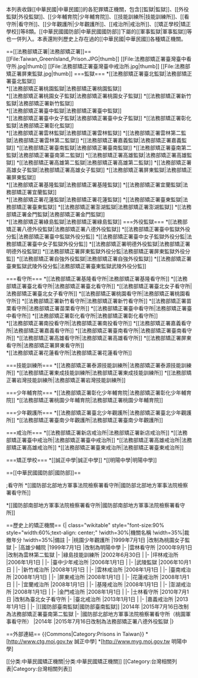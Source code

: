 本列表收錄[[中華民國|中華民國]]的各犯罪矯正機關，包含[[監獄|監獄]]、[[外役監獄|外役監獄]]、[[少年輔育院|少年輔育院]]、[[技能訓練所|技能訓練所]]、[[看守所|看守所]]、[[少年觀護所|少年觀護所]]、[[戒治所|戒治所]]、[[矯正學校|矯正學校]]等8類。[[中華民國國防部|中華民國國防部]]下屬的[[軍事監獄|軍事監獄]]等也一併列入。本表還附列歷史上存在過的[[中華民國|中華民國]]各種矯正機關。

==[[法務部矯正署|法務部矯正署]]==
[[File:Taiwan_GreenIsland_Prison.JPG|thumb]]
[[File:法務部矯正署臺灣臺中看守所.jpg|thumb]]
[[File:法務部矯正署臺灣臺中戒治所.jpg|thumb]]
[[File:法務部矯正署屏東監獄.jpg|thumb]]
===監獄===
*[[法務部矯正署臺北監獄|法務部矯正署臺北監獄]]	 
*[[法務部矯正署桃園監獄|法務部矯正署桃園監獄]]	 
*[[法務部矯正署桃園女子監獄|法務部矯正署桃園女子監獄]]
*[[法務部矯正署新竹監獄|法務部矯正署新竹監獄]]	
*[[法務部矯正署臺中監獄|法務部矯正署臺中監獄]] 	
*[[法務部矯正署臺中女子監獄|法務部矯正署臺中女子監獄]]
*[[法務部矯正署彰化監獄|法務部矯正署彰化監獄]] 	 
*[[法務部矯正署雲林監獄|法務部矯正署雲林監獄]] 
*[[法務部矯正署雲林第二監獄|法務部矯正署雲林第二監獄]]
*[[法務部矯正署嘉義監獄|法務部矯正署嘉義監獄]] 
*[[法務部矯正署臺南監獄|法務部矯正署臺南監獄]] 
*[[法務部矯正署臺南第二監獄|法務部矯正署臺南第二監獄]]
*[[法務部矯正署高雄監獄|法務部矯正署高雄監獄]]
*[[法務部矯正署高雄第二監獄|法務部矯正署高雄第二監獄]]
*[[法務部矯正署高雄女子監獄|法務部矯正署高雄女子監獄]]
*[[法務部矯正署屏東監獄|法務部矯正署屏東監獄]]	
*[[法務部矯正署基隆監獄|法務部矯正署基隆監獄]] 
*[[法務部矯正署宜蘭監獄|法務部矯正署宜蘭監獄]]	
*[[法務部矯正署花蓮監獄|法務部矯正署花蓮監獄]]
*[[法務部矯正署臺東監獄|法務部矯正署臺東監獄]]
*[[法務部矯正署澎湖監獄|法務部矯正署澎湖監獄]]
*[[法務部矯正署金門監獄|法務部矯正署金門監獄]] 	 	 
*[[法務部矯正署綠島監獄|法務部矯正署綠島監獄]] 
===外役監獄===
*[[法務部矯正署八德外役監獄|法務部矯正署八德外役監獄]]
*[[法務部矯正署臺中監獄外役分監|法務部矯正署臺中監獄外役分監]]
*[[法務部矯正署臺中女子監獄外役分監|法務部矯正署臺中女子監獄外役分監]]
*[[法務部矯正署明德外役監獄|法務部矯正署明德外役監獄]]
*[[法務部矯正署屏東監獄外役分監|法務部矯正署屏東監獄外役分監]] 
*[[法務部矯正署自強外役監獄|法務部矯正署自強外役監獄]]
*[[法務部矯正署臺東監獄武陵外役分監|法務部矯正署臺東監獄武陵外役分監]]

===看守所===
*[[法務部矯正署基隆看守所|法務部矯正署基隆看守所]]
*[[法務部矯正署臺北看守所|法務部矯正署臺北看守所]]
*[[法務部矯正署臺北女子看守所|法務部矯正署臺北女子看守所]]
*[[法務部矯正署桃園看守所|法務部矯正署桃園看守所]]
*[[法務部矯正署新竹看守所|法務部矯正署新竹看守所]] 
*[[法務部矯正署苗栗看守所|法務部矯正署苗栗看守所]]
*[[法務部矯正署臺中看守所|法務部矯正署臺中看守所]] 
*[[法務部矯正署彰化看守所|法務部矯正署彰化看守所]]	 
*[[法務部矯正署南投看守所|法務部矯正署南投看守所]] 
*[[法務部矯正署嘉義看守所|法務部矯正署嘉義看守所]] 
*[[法務部矯正署臺南看守所|法務部矯正署臺南看守所]]
*[[法務部矯正署高雄看守所|法務部矯正署高雄看守所]] 
*[[法務部矯正署屏東看守所|法務部矯正署屏東看守所]]	  
*[[法務部矯正署花蓮看守所|法務部矯正署花蓮看守所]]

===技能訓練所===
*[[法務部矯正署泰源技能訓練所|法務部矯正署泰源技能訓練所]]
*[[法務部矯正署東成技能訓練所|法務部矯正署東成技能訓練所]]
*[[法務部矯正署岩灣技能訓練所|法務部矯正署岩灣技能訓練所]]

===少年輔育院===
*[[法務部矯正署彰化少年輔育院|法務部矯正署彰化少年輔育院]]
*[[法務部矯正署桃園少年輔育院|法務部矯正署桃園少年輔育院]]

===少年觀護所===
*[[法務部矯正署臺北少年觀護所|法務部矯正署臺北少年觀護所]]
*[[法務部矯正署臺南少年觀護所|法務部矯正署臺南少年觀護所]]

===戒治所===
*[[法務部矯正署新店戒治所|法務部矯正署新店戒治所]]
*[[法務部矯正署臺中戒治所|法務部矯正署臺中戒治所]]
*[[法務部矯正署高雄戒治所|法務部矯正署高雄戒治所]]
*[[法務部矯正署臺東戒治所|法務部矯正署臺東戒治所]]

===矯正學校===
*[[誠正中學|誠正中學]]
*[[明陽中學|明陽中學]]

==[[中華民國國防部|國防部]]==

;看守所
*[[國防部北部地方軍事法院檢察署看守所|國防部北部地方軍事法院檢察署看守所]]
<!--已無兩法院檢察署
*[[國防部中部地方軍事法院檢察署看守所|國防部中部地方軍事法院檢察署看守所]]
*[[國防部東部地方軍事法院檢察署看守所|國防部東部地方軍事法院檢察署看守所]]-->
*[[國防部南部地方軍事法院檢察署看守所|國防部南部地方軍事法院檢察署看守所]]

==歷史上的矯正機關==
{| class="wikitable" style="font-size:90%  style="width:60%;text-align: center;"
!width=30%|機關名稱
!width=35%|裁撤年分
!width=35%|備註
|-
|桃園少年觀護所
|1999年7月1日
|改制為桃園女子監獄
|-
|高雄少輔院
|1999年7月1日
|改制為明陽中學
|-
|雲林看守所
|2000年9月1日
|改制為雲林第二監獄
|-
|綠島技能訓練所
|2002年6月30日
|
|-
|坪林戒治所
|2006年1月1日
|
|-
|臺中少年戒治所
|2006年1月1日
|
|-
|武陵監獄
|2006年10月1日
|
|-
|新竹戒治所
|2008年1月1日
|
|-
|雲林戒治所
|2008年1月1日
|
|-
|臺南戒治所
|2008年1月1日
|
|-
|屏東戒治所
|2008年1月1日
|
|-
|花蓮戒治所
|2008年1月1日
|
|-
|宜蘭戒治所
|2008年1月1日
|
|-
|基隆戒治所
|2008年1月1日
|
|-
|澎湖戒治所
|2008年1月1日
|
|-
|金門戒治所
|2008年1月1日
|
|-
|士林看守所
|2010年7月1日
|改制為臺北女子看守所
|-
|臺北戒治所
|2013年1月1日
|
|-
|嘉義戒治所
|2013年1月1日
|
|-
|[[國防部臺南監獄|國防部臺南監獄]]
|2014年
|2015年7月16日改制為法務部矯正署臺南第二監獄
|-
|國防部北部地方軍事法院檢察署看守所（桃園軍事看守所）
|2014年
|2015年7月16日改制為法務部矯正署八德外役監獄
|}

==外部連結==
{{Commons|Category:Prisons in Taiwan}}
*[http://www.ctg.moj.gov.tw 誠正中學]
*[http://www.myg.moj.gov.tw 明陽中學]

[[分类:中華民國矯正機關|分类:中華民國矯正機關]]
[[Category:台灣相關列表|Category:台灣相關列表]]